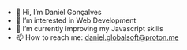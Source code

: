 - 👋 Hi, I’m Daniel Gonçalves
- 👀 I’m interested in Web Development
- 🌱 I’m currently improving my Javascript skills
- 📫 How to reach me: daniel.globalsoft@proton.me

